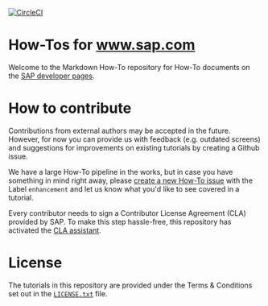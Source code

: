 [![CircleCI](https://circleci.com/gh/SAPDocuments/How-Tos.svg?style=svg)](https://circleci.com/gh/SAPDocuments/How-Tos)

# How-Tos for www.sap.com
Welcome to the Markdown How-To repository for How-To documents on the [SAP developer pages](http://www.sap.com/developer.html).


# How to contribute
Contributions from external authors may be accepted in the future. However, for now you can provide us with feedback (e.g. outdated screens) and suggestions for improvements on existing tutorials by creating a Github issue.

We have a large How-To pipeline in the works, but in case you have something in mind right away, please [create a new How-To issue](https://github.com/SAPDocuments/How-Tos/issues/new) with the Label `enhancement` and let us know what you'd like to see covered in a tutorial.

Every contributor needs to sign a Contributor License Agreement (CLA) provided by SAP. To make this step hassle-free, this repository has activated the [CLA assistant](https://cla-assistant.io).


# License
The tutorials in this repository are provided under the Terms & Conditions set out in the [`LICENSE.txt`](https://github.com/SAPDocuments/Tutorials/blob/master/LICENSE.txt) file.
